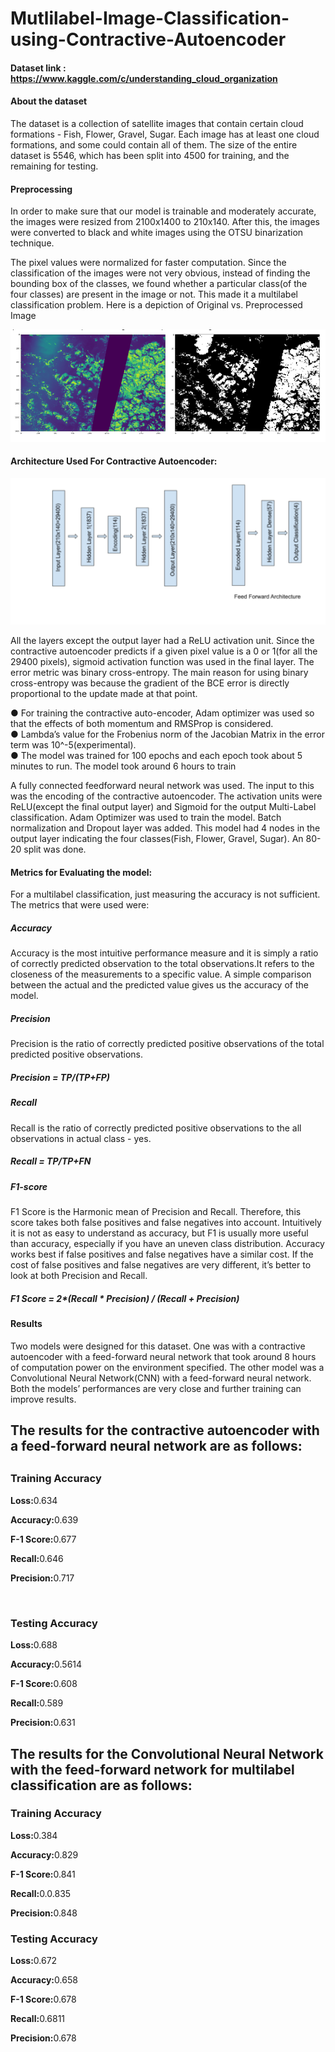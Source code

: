 # Mutlilabel-Image-Classification-using-Contractive-Autoencoder

#### Dataset link : https://www.kaggle.com/c/understanding_cloud_organization
#### About the dataset
<p>The dataset is a collection of satellite images that contain certain cloud formations - Fish, Flower,
Gravel, Sugar. Each image has at least one cloud formations, and some could contain all of them.
The size of the entire dataset is 5546, which has been split into 4500 for training, and the remaining
for testing.</p>

#### Preprocessing
<p>In order to make sure that our model is trainable and moderately accurate, the images were resized
from 2100x1400 to 210x140. After this, the images were converted to black and white images using
the OTSU binarization technique.</p>
<p>The pixel values were normalized for faster computation. Since the classification of the images were
not very obvious, instead of finding the bounding box of the classes, we found whether a particular
class(of the four classes) are present in the image or not. This made it a multilabel classification
problem. Here is a depiction of Original vs. Preprocessed Image</p>
<img src = "./image/Image.png"></img>

#### Architecture Used For Contractive Autoencoder:
<img src = "./image/Architecture.png"></img>
<p>All the layers except the output layer had a ReLU activation unit. Since the contractive autoencoder
predicts if a given pixel value is a 0 or 1(for all the 29400 pixels), sigmoid activation function was used
in the final layer. The error metric was binary cross-entropy. The main reason for using binary
cross-entropy was because the gradient of the BCE error is directly proportional to the update made
at that point.</p>
● For training the contractive auto-encoder, Adam optimizer was used so that the effects of both
momentum and RMSProp is considered.<br>
● Lambda’s value for the Frobenius norm of the Jacobian Matrix in the error term was
10^-5(experimental).<br>
● The model was trained for 100 epochs and each epoch took about 5 minutes to run. The
model took around 6 hours to train<br>
<p>
A fully connected feedforward neural network was used. The input to this was the encoding of the
contractive autoencoder. The activation units were ReLU(except the final output layer) and Sigmoid
for the output Multi-Label classification. Adam Optimizer was used to train the model. Batch
normalization and Dropout layer was added. This model had 4 nodes in the output layer indicating the
four classes(Fish, Flower, Gravel, Sugar). An 80-20 split was done.</p>


#### Metrics for Evaluating the model:
</p>For a multilabel classification, just measuring the accuracy is not sufficient. The metrics that were
used were:</p>
<h5>Accuracy</h5> <p>Accuracy is the most intuitive performance measure and it is simply a ratio of correctly
predicted observation to the total observations.It refers to the closeness of the measurements to a
specific value. A simple comparison between the actual and the predicted value gives us the accuracy
of the model.</p>
<h5>Precision</h5> <p>Precision is the ratio of correctly predicted positive observations of the total predicted
positive observations.</p>
<h5>Precision = TP/(TP+FP)</h5>
<h5>Recall</h5><p> Recall is the ratio of correctly predicted positive observations to the all observations in actual
class - yes.</p>
<h5>Recall = TP/TP+FN</h5>
<h5>F1-score</h5><p>F1 Score is the Harmonic mean of Precision and Recall. Therefore, this score takes both
false positives and false negatives into account. Intuitively it is not as easy to understand as accuracy,
but F1 is usually more useful than accuracy, especially if you have an uneven class distribution.
Accuracy works best if false positives and false negatives have a similar cost. If the cost of false
positives and false negatives are very different, it’s better to look at both Precision and Recall.</p>
<h5>F1 Score = 2*(Recall * Precision) / (Recall + Precision)</h5>


#### Results
<p>Two models were designed for this dataset. One was with a contractive autoencoder with a
feed-forward neural network that took around 8 hours of computation power on the environment
specified. The other model was a Convolutional Neural Network(CNN) with a feed-forward neural
network. Both the models’ performances are very close and further training can improve results.
<h2>The results for the contractive autoencoder with a feed-forward neural network are as follows:<h2>
<h3> Training Accuracy</h3>
<p><b>Loss:</b>0.634</p>
<p><b>Accuracy:</b>0.639</p>
<p><b>F-1 Score:</b>0.677</p>
<p><b>Recall:</b>0.646</p>
<p><b>Precision:</b>0.717</p>
<br>
<h3> Testing Accuracy</h3>
<p><b>Loss:</b>0.688</p>
<p><b>Accuracy:</b>0.5614</p>
<p><b>F-1 Score:</b>0.608</p>
<p><b>Recall:</b>0.589</p>
<p><b>Precision:</b>0.631</p>

<h2>The results for the Convolutional Neural Network with the feed-forward network for multilabel
classification are as follows:</h2>
<h3> Training Accuracy</h3>
<p><b>Loss:</b>0.384</p>
<p><b>Accuracy:</b>0.829</p>
<p><b>F-1 Score:</b>0.841</p>
<p><b>Recall:</b>0.0.835</p>
<p><b>Precision:</b>0.848</p>

<h3> Testing Accuracy</h3>
<p><b>Loss:</b>0.672</p>
<p><b>Accuracy:</b>0.658</p>
<p><b>F-1 Score:</b>0.678</p>
<p><b>Recall:</b>0.6811</p>
<p><b>Precision:</b>0.678</p>
